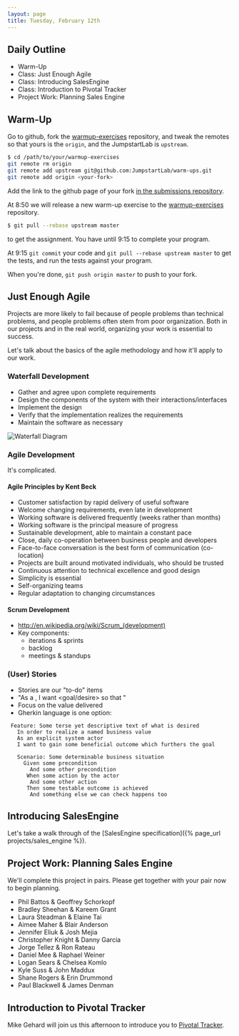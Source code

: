 ```yaml
---
layout: page
title: Tuesday, February 12th
---
```


## Daily Outline

* Warm-Up
* Class: Just Enough Agile
* Class: Introducing SalesEngine
* Class: Introduction to Pivotal Tracker
* Project Work: Planning Sales Engine

## Warm-Up

Go to github, fork the [warmup-exercises](https://github.com/JumpstartLab/warmup-exercises) repository, and tweak the remotes so that yours is the `origin`, and the JumpstartLab is `upstream`.

```sh
$ cd /path/to/your/warmup-exercises
git remote rm origin
git remote add upstream git@github.com:JumpstartLab/warm-ups.git
git remote add origin <your-fork>
```

Add the link to the github page of your fork [in the submissions repository](https://github.com/gSchool/submissions/blob/master/projects/warmup_exercises.markdown).

At 8:50 we will release a new warm-up exercise to the [warmup-exercises](https://github.com/JumpstartLab/warmup-exercises) repository.

```sh
$ git pull --rebase upstream master
```

to get the assignment. You have until 9:15 to complete your program.

At 9:15 `git commit` your code and `git pull --rebase upstream master` to get the tests, and run the tests against your program.

When you're done, `git push origin master` to push to your fork.

## Just Enough Agile

Projects are more likely to fail because of people problems than technical problems, and people problems often stem from poor organization. Both in our projects and in the real world, organizing your work is essential to success.

Let's talk about the basics of the agile methodology and how it'll apply to our work.

### Waterfall Development

* Gather and agree upon complete requirements
* Design the components of the system with their interactions/interfaces
* Implement the design
* Verify that the implementation realizes the requirements
* Maintain the software as necessary

![Waterfall Diagram](http://www.learnaccessvba.com/images/application_development/Waterfall_model.png)

### Agile Development

It's complicated.

#### Agile Principles by Kent Beck

* Customer satisfaction by rapid delivery of useful software
* Welcome changing requirements, even late in development
* Working software is delivered frequently (weeks rather than months)
* Working software is the principal measure of progress
* Sustainable development, able to maintain a constant pace
* Close, daily co-operation between business people and developers
* Face-to-face conversation is the best form of communication (co-location)
* Projects are built around motivated individuals, who should be trusted
* Continuous attention to technical excellence and good design
* Simplicity is essential
* Self-organizing teams
* Regular adaptation to changing circumstances

#### Scrum Development

* http://en.wikipedia.org/wiki/Scrum_(development)
* Key components:
  * iterations & sprints
  * backlog
  * meetings & standups

### (User) Stories

* Stories are our "to-do" items
* "As a <role>, I want <goal/desire> so that <benefit>"
* Focus on the value delivered
* Gherkin language is one option:

```
 Feature: Some terse yet descriptive text of what is desired
   In order to realize a named business value
   As an explicit system actor
   I want to gain some beneficial outcome which furthers the goal
  
   Scenario: Some determinable business situation
     Given some precondition
       And some other precondition
      When some action by the actor
       And some other action
      Then some testable outcome is achieved
       And something else we can check happens too
```

## Introducing SalesEngine

Let's take a walk through of the [SalesEngine specification]({% page_url projects/sales_engine %}).

## Project Work: Planning Sales Engine

We'll complete this project in pairs. Please get together with your pair now to begin planning.

* Phil Battos & Geoffrey Schorkopf
* Bradley Sheehan & Kareem Grant
* Laura Steadman & Elaine Tai
* Aimee Maher & Blair Anderson
* Jennifer Eliuk & Josh Mejia
* Christopher Knight & Danny Garcia
* Jorge Tellez & Ron Rateau
* Daniel Mee & Raphael Weiner
* Logan Sears & Chelsea Komlo
* Kyle Suss & John Maddux
* Shane Rogers & Erin Drummond
* Paul Blackwell & James Denman

## Introduction to Pivotal Tracker

Mike Gehard will join us this afternoon to introduce you to [Pivotal Tracker](http://www.pivotaltracker.com/).
